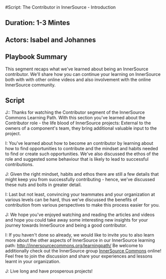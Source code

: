 #Script: The Contributor in InnerSource - Introduction

## Duration: 1-3 Mintes

## Actors: Isabel and Johannes

## Playbook Summary

This segment recaps what we've learned about being an InnerSource contributor.  We'll share how you can continue your learning on InnerSource both with with other online videos and also involvement with the online InnerSource community.

## Script

J:: Thanks for watching the Contributor segment of the InnerSource Commons Learning Path. With this section you've learned about the Contributor role - the life blood of InnerSource projects: External to the owners of a component's team, they bring additional valuable input to the project.

I: You've learned about how to become an contributor by learning about how to find opportunities to contribute and the mindset and habits needed to find or create such opportunities.
We've also discussed the ethos of the role and suggested some behaviour that is likely to lead to successful contributions.

J: Given the right mindset, habits and ethos there are still a few details that might keep you from successfully contributing - hence, we've discussed these nuts and bolts in greater detail.

I: Last but not least, convincing your teammates and your organization at various levels can be hard, thus we've discussed the benefits of contribution from various perspectives to make this process easier for you.   

J: We hope you've enjoyed watching and reading the articles and videos and hope you could take away some interesting new insights for your journey towards InnerSource and being a good contributor. 

I: If you haven't done so already, we would like to invite you to also learn more about the other aspects of InnerSource in our InnerSource learning path: http://innersourcecommons.org/learningpath/
Be welcome to additionally check out the InnerSource group [InnerSource Commons](http://innersourcecommons.org) online! 
Feel free to join the discussion and share your experiences and lessons learnt in your organization.

J: Live long and have prosperous projects!